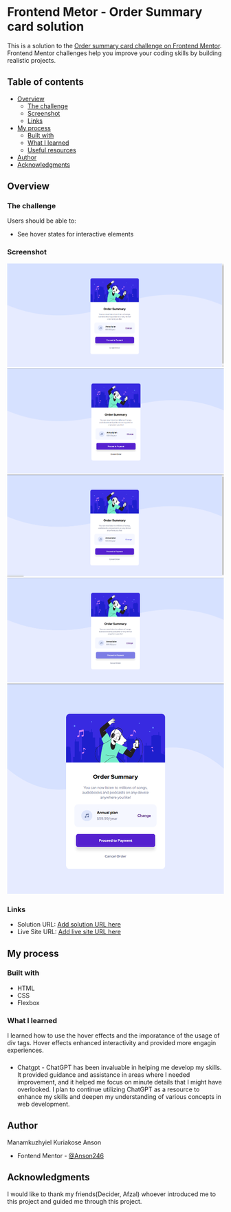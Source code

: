 # Frontend Metor - Order Summary card solution 

This is a solution to the [Order summary card challenge on Frontend Mentor](https://www.frontendmentor.io/challenges/order-summary-component-QlPmajDUj). Frontend Mentor challenges help you improve your coding skills by building realistic projects. 

## Table of contents

- [Overview](#overview)
  - [The challenge](#the-challenge)
  - [Screenshot](#screenshot)
  - [Links](#links)
- [My process](#my-process)
  - [Built with](#built-with)
  - [What I learned](#what-i-learned)
  - [Useful resources](#useful-resources)
- [Author](#author)
- [Acknowledgments](#acknowledgments)

## Overview

### The challenge

Users should be able to:

- See hover states for interactive elements

### Screenshot

![Desktop View](design/desktop-view.png)
![Cursor at Cancel](design/cursor-at-cancel.png)
![Cursor at Change](design/cursor-at-change.png)
![Cursor at Proceed to Pay](design/cursor-at-pfp.png)
![Mobile View](design/mobile-view.png)

### Links

- Solution URL: [Add solution URL here](https://www.frontendmentor.io/solutions/order-summary-page-58WR2EqMe4)
- Live Site URL: [Add live site URL here](https://anson246.github.io/Order-Summary/)

## My process

### Built with 

- HTML
- CSS 
- Flexbox

### What I learned 

I learned how to use the hover effects and the imporatance of the usage of div tags. Hover effects enhanced interactivity and provided more engagin experiences. 

### 
- Chatgpt - ChatGPT has been invaluable in helping me develop my skills. It provided guidance and assistance in areas where I needed improvement, and it helped me focus on minute details that I might have overlooked. I plan to continue utilizing ChatGPT as a resource to enhance my skills and deepen my understanding of various concepts in web development.

## Author 

Manamkuzhyiel Kuriakose Anson 
- Fontend Mentor - [@Anson246](https://www.frontendmentor.io/profile/Anson246)

## Acknowledgments 

I would like to thank my friends(Decider, Afzal) whoever introduced me to this project and guided me through this project.